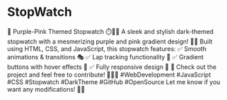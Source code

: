 # StopWatch
🚀 Purple-Pink Themed Stopwatch ⏱️💜💖
A sleek and stylish dark-themed stopwatch with a mesmerizing purple and pink gradient design! 🌌✨ Built using HTML, CSS, and JavaScript, this stopwatch features:
✅ Smooth animations & transitions 🎭
✅ Lap tracking functionality 🏁
✅ Gradient buttons with hover effects 🎨
✅ Fully responsive design 📱
🔗 Check out the project and feel free to contribute! 👨‍💻🔥
#WebDevelopment #JavaScript #CSS #Stopwatch #DarkTheme #GitHub #OpenSource
Let me know if you want any modifications! 🚀😊
